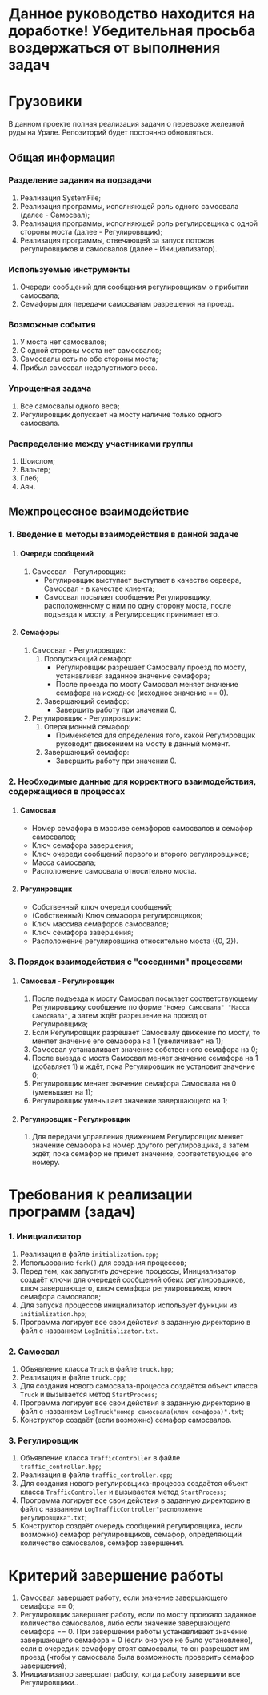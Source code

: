 # Данное руководство находится на доработке! Убедительная просьба воздержаться от выполнения задач
# Грузовики

В данном проекте полная реализация задачи о перевозке железной руды на Урале.
Репозиторий будет постоянно обновляться.

## Общая информация

### Разделение задания на подзадачи

1. Реализация SystemFile;
2. Реализация программы, исполняющей роль одного самосвала (далее - Самосвал);
3. Реализация программы, исполняющей роль регулировщика с одной стороны моста (далее - Регулироввщик);
4. Реализация программы, отвечающей за запуск потоков регулировщиков и самосвалов (далее - Инициализатор).

### Используемые инструменты

1. Очереди сообщений для сообщения регулировщикам о прибытии самосвала;
2. Семафоры для передачи самосвалам разрешения на проезд.

### Возможные события

1. У моста нет самосвалов;
2. С одной стороны моста нет самосвалов;
3. Самосвалы есть по обе стороны моста;
4. Прибыл самосвал недопустимого веса.

### Упрощенная задача

1. Все самосвалы одного веса;
2. Регулировщик допускает на мосту наличие только одного самосвала.

### Распределение между участниками группы

1. Шоислом;
2. Вальтер;
3. Глеб;
4. Аян.

## Межпроцессное взаимодействие

### 1. Введение в методы взаимодействия в данной задаче
1. #### Очереди сообщений
   1. Самосвал - Регулировщик:
      * Регулировщик выступает выступает в качестве сервера, Самосвал - в качестве клиента;
      * Самосвал посылает сообщение Регулировщику, расположенному с ним по одну сторону моста, после подъезда к мосту, а Регулировщик принимает его.
2. #### Семафоры
   1. Самосвал - Регулировщик:
      1. Пропускающий семафор:
         * Регулировщик разрешает Самосвалу проезд по мосту, устанавливая заданное значение семафора;
         * После проезда по мосту Самосвал меняет значение семафора на исходное (исходное значение == 0).
      2. Завершающий семафор:
         * Завершить работу при значении 0.
   2. Регулировщик - Регулировщик:
      1. Операционный семафор:
         * Применяется для определения того, какой Регулировщик руководит движением на мосту в данный момент.
      2. Завершающий семафор:
         * Завершить работу при значении 0.

### 2. Необходимые данные для корректного взаимодействия, содержащиеся в процессах
1. #### Самосвал
   * Номер семафора в массиве семафоров самосвалов и семафор самосвалов;
   * Ключ семафора завершения;
   * Ключ очереди сообщений первого и второго регулировщиков;
   * Масса самосвала;
   * Расположение самосвала относительно моста.
2. #### Регулировщик
   * Собственный ключ очереди сообщений;
   * (Собственный) Ключ семафора регулировщиков;
   * Ключ массива семафоров самосвалов;
   * Ключ семафора завершения;
   * Расположение регулировщика относительно моста ({0, 2}).

### 3. Порядок взаимодействия с "соседними" процессами
1. #### Самосвал - Регулировщик
   1. После подъезда к мосту Самосвал посылает соответствующему Регулировщику сообщение по форме ```"Номер Самосвала" "Масса Самосвала"```, а затем ждёт разрешение на проезд от Регулировщика;
   2. Если Регулировщик разрешает Самосвалу движение по мосту, то меняет значение его семафора на 1 (увеличивает на 1);
   3. Самосвал устанавливает значение собственного семафора на 0; 
   4. После выезда с моста Самосвал меняет значение семафора на 1 (добавляет 1) и ждёт, пока Регулировщик не установит значение 0;
   5. Регулировщик меняет значение семафора Самосвала на 0 (уменьшает на 1);
   6. Регулировщик уменьшает значение завершающего на 1;
2. #### Регулировщик - Регулировщик
   1. Для передачи управления движением Регулировщик меняет значение семафора на номер другого регулировщика, а затем ждёт, пока семафор не примет значение, соответствующее его номеру.

# Требования к реализации программ (задач)
### 1. Инициализатор
1. Реализация в файле ```initialization.cpp```;
2. Использование ```fork()``` для создания процессов;
3. Перед тем, как запустить дочерние процессы, Инициализатор создаёт ключи для очередей сообщений обеих регулировщиков,
   ключ завершающего, ключ семафора регулировщиков, ключ семафора самосвалов;
4. Для запуска процессов инициализатор использует функции из ```initialization.hpp```;
5. Программа логирует все свои действия в заданную директорию в файл с названием ```LogInitializator.txt```.

### 2. Самосвал
1. Объявление класса ```Truck``` в файле ```truck.hpp```;
2. Реализация в файле ```truck.cpp```;
3. Для создания нового самосвала-процесса создаётся объект класса ```Truck``` и вызывается метод ```StartProcess```;
4. Программа логирует все свои действия в заданную директорию в файл с названием ```LogTruck"номер самосвала(ключ семафора)".txt```;
5. Конструктор создаёт (если возможно) семафор самосвалов.

### 3. Регулировщик
1. Объявление класса ```TrafficController``` в файле ```traffic_controller.hpp```;
2. Реализация в файле ```traffic_controller.cpp```;
3. Для создания нового регулировщика-процесса cоздаётся объект класса ```TrafficController``` и вызывается метод ```StartProcess```;
4. Программа логирует все свои действия в заданную директорию в файл с названием ```LogTrafficController"расположение регулировщика".txt```;
5. Конструктор создаёт очередь сообщений регулировщика, (если возможно) семафор регулировщиков, семафор,
определяющий количество самосвалов, семафор завершения.

# Критерий завершение работы
1. Самосвал завершает работу, если значение завершающего семафора == 0;
2. Регулировщик завершает работу, если по мосту проехало заданное количество самосвалов, либо если значение завершающего
семафора == 0. При завершении работы устанавливает значение завершающего семафора = 0 (если оно уже не было
установлено), если в очереди к семафору стоят самосвалы, то он разрешает им проезд (чтобы у самосвала была возможность
проверить семафор завершения);
3. Инициализатор завершает работу, когда работу завершили все Регулировщики..